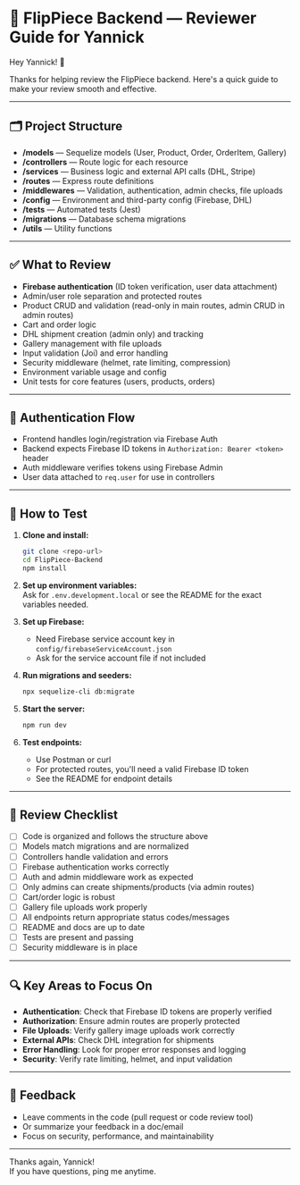 # 👀 FlipPiece Backend — Reviewer Guide for Yannick

Hey Yannick! 👋

Thanks for helping review the FlipPiece backend. Here's a quick guide to make your review smooth and effective.

---

## 🗂️ Project Structure
- **/models** — Sequelize models (User, Product, Order, OrderItem, Gallery)
- **/controllers** — Route logic for each resource
- **/services** — Business logic and external API calls (DHL, Stripe)
- **/routes** — Express route definitions
- **/middlewares** — Validation, authentication, admin checks, file uploads
- **/config** — Environment and third-party config (Firebase, DHL)
- **/tests** — Automated tests (Jest)
- **/migrations** — Database schema migrations
- **/utils** — Utility functions

---

## ✅ What to Review
- **Firebase authentication** (ID token verification, user data attachment)
- Admin/user role separation and protected routes
- Product CRUD and validation (read-only in main routes, admin CRUD in admin routes)
- Cart and order logic
- DHL shipment creation (admin only) and tracking
- Gallery management with file uploads
- Input validation (Joi) and error handling
- Security middleware (helmet, rate limiting, compression)
- Environment variable usage and config
- Unit tests for core features (users, products, orders)

---

## 🔐 Authentication Flow
- Frontend handles login/registration via Firebase Auth
- Backend expects Firebase ID tokens in `Authorization: Bearer <token>` header
- Auth middleware verifies tokens using Firebase Admin
- User data attached to `req.user` for use in controllers

---

## 🧪 How to Test
1. **Clone and install:**
   ```bash
   git clone <repo-url>
   cd FlipPiece-Backend
   npm install
   ```

2. **Set up environment variables:**  
   Ask for `.env.development.local` or see the README for the exact variables needed.

3. **Set up Firebase:**
   - Need Firebase service account key in `config/firebaseServiceAccount.json`
   - Ask for the service account file if not included

4. **Run migrations and seeders:**
   ```bash
   npx sequelize-cli db:migrate
   ```

5. **Start the server:**
   ```bash
   npm run dev
   ```

6. **Test endpoints:**  
   - Use Postman or curl
   - For protected routes, you'll need a valid Firebase ID token
   - See the README for endpoint details

---

## 📝 Review Checklist
- [ ] Code is organized and follows the structure above
- [ ] Models match migrations and are normalized
- [ ] Controllers handle validation and errors
- [ ] Firebase authentication works correctly
- [ ] Auth and admin middleware work as expected
- [ ] Only admins can create shipments/products (via admin routes)
- [ ] Cart/order logic is robust
- [ ] Gallery file uploads work properly
- [ ] All endpoints return appropriate status codes/messages
- [ ] README and docs are up to date
- [ ] Tests are present and passing
- [ ] Security middleware is in place

---

## 🔍 Key Areas to Focus On
- **Authentication**: Check that Firebase ID tokens are properly verified
- **Authorization**: Ensure admin routes are properly protected
- **File Uploads**: Verify gallery image uploads work correctly
- **External APIs**: Check DHL integration for shipments
- **Error Handling**: Look for proper error responses and logging
- **Security**: Verify rate limiting, helmet, and input validation

---

## 💬 Feedback
- Leave comments in the code (pull request or code review tool)
- Or summarize your feedback in a doc/email
- Focus on security, performance, and maintainability

---
Thanks again, Yannick!  
If you have questions, ping me anytime.